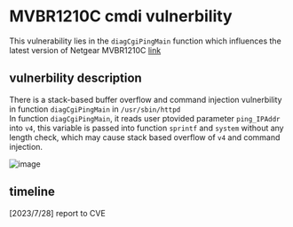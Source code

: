 # MVBR1210C cmdi vulnerbility

This vulnerability lies in the `diagCgiPingMain` function which influences the latest version of Netgear MVBR1210C [link](https://www.netgear.com/support/product/mvbr1210c#download)

## vulnerbility description

There is a stack-based buffer overflow and command injection vulnerbility in function `diagCgiPingMain` in `/usr/sbin/httpd` </br>
In function `diagCgiPingMain`, it reads user ptovided parameter `ping_IPAddr` into `v4`, this variable is passed into function `sprintf` and `system` without any length check, which may cause stack based overflow of `v4` and command injection.

![image](https://github.com/Nicholas-wei/bug-discovery/assets/63231742/ddd3f267-5d78-4905-b653-c14fae858f59)


## timeline

[2023/7/28] report to CVE
